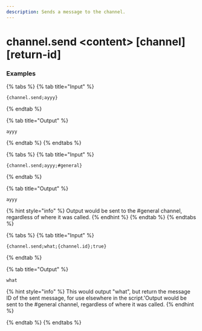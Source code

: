 ```yaml
---
description: Sends a message to the channel.
---
```


# channel.send <content\> [channel] [return-id]

### Examples

{% tabs %}
{% tab title="Input" %}

```text
{channel.send;ayyy}
```

{% endtab %}

{% tab title="Output" %}

```text
ayyy
```

{% endtab %}
{% endtabs %}

{% tabs %}
{% tab title="Input" %}

```text
{channel.send;ayyy;#general}
```

{% endtab %}

{% tab title="Output" %}

```text
ayyy
```

{% hint style="info" %}
Output would be sent to the #general channel, regardless of where it was called.
{% endhint %}
{% endtab %}
{% endtabs %}

{% tabs %}
{% tab title="Input" %}

```text
{channel.send;what;{channel.id};true}
```

{% endtab %}

{% tab title="Output" %}

```text
what
```

{% hint style="info" %}
This would output "what", but return the message ID of the sent message, for use elsewhere in the script.'Output would be sent to the #general channel, regardless of where it was called.
{% endhint %}

{% endtab %}
{% endtabs %}
